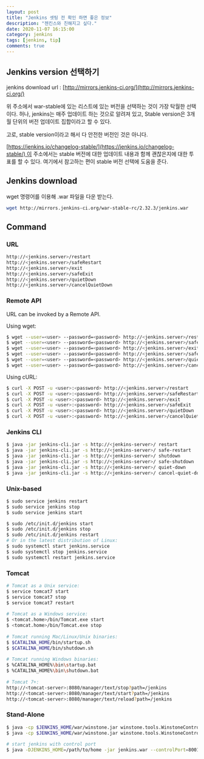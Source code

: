 ```yaml
---
layout: post
title: "Jenkins 셋팅 전 확인 하면 좋은 정보"
description: "젠킨스와 친해지고 싶다."
date: 2020-11-07 16:15:00
category: jenkins
tags: [jenkins, tip]
comments: true
---
```


## Jenkins version 선택하기

jenkins download url : [http://mirrors.jenkins-ci.org/](http://mirrors.jenkins-ci.org/)

위 주소에서 war-stable에 있는 리스트에 있는 버전을 선택하는 것이 가장 탁월한 선택이다. 허나, jenkins는 매주 업데이트 하는 것으로 알려져 있고, Stable version은 3개월 단위의 버전 업데이트 집합이라고 할 수 있다.

고로, stable version이라고 해서 다 안전한 버전인 것은 아니다.

[https://jenkins.io/changelog-stable/](https://jenkins.io/changelog-stable/) 이 주소에서는 stable 버전에 대한 업데이트 내용과 함께 괜찮은지에 대한 투표를 할 수 있다. 여기에서 참고하는 편이 stable 버전 선택에 도움을 준다.

## Jenkins download

wget 명령어를 이용해 .war 파일을 다운 받는다.

```bash
wget http://mirrors.jenkins-ci.org/war-stable-rc/2.32.3/jenkins.war
```

## **Command**

### **URL**

```bash
http://<jenkins.server>/restart
http://<jenkins.server>/safeRestart
http://<jenkins.server>/exit
http://<jenkins.server>/safeExit
http://<jenkins.server>/quietDown
http://<jenkins.server>/cancelQuietDown
```

### **Remote API**

URL can be invoked by a Remote API.

Using wget:

```bash
$ wget --user=<user> --password=<password> http://<jenkins.server>/restart
$ wget --user=<user> --password=<password> http://<jenkins.server>/safeRestart
$ wget --user=<user> --password=<password> http://<jenkins.server>/exit
$ wget --user=<user> --password=<password> http://<jenkins.server>/safeExit
$ wget --user=<user> --password=<password> http://<jenkins.server>/quietDown
$ wget --user=<user> --password=<password> http://<jenkins.server>/cancelQuietDown
```

Using cURL:

```bash
$ curl -X POST -u <user>:<password> http://<jenkins.server>/restart
$ curl -X POST -u <user>:<password> http://<jenkins.server>/safeRestart
$ curl -X POST -u <user>:<password> http://<jenkins.server>/exit
$ curl -X POST -u <user>:<password> http://<jenkins.server>/safeExit
$ curl -X POST -u <user>:<password> http://<jenkins.server>/quietDown
$ curl -X POST -u <user>:<password> http://<jenkins.server>/cancelQuietDown
```

### **Jenkins CLI**

```bash
$ java -jar jenkins-cli.jar -s http://<jenkins-server>/ restart
$ java -jar jenkins-cli.jar -s http://<jenkins-server>/ safe-restart
$ java -jar jenkins-cli.jar -s http://<jenkins-server>/ shutdown
$ java -jar jenkins-cli.jar -s http://<jenkins-server>/ safe-shutdown
$ java -jar jenkins-cli.jar -s http://<jenkins-server>/ quiet-down
$ java -jar jenkins-cli.jar -s http://<jenkins-server>/ cancel-quiet-down
```

### **Unix-based**

```bash
$ sudo service jenkins restart
$ sudo service jenkins stop
$ sudo service jenkins start
```

```bash
$ sudo /etc/init.d/jenkins start
$ sudo /etc/init.d/jenkins stop
$ sudo /etc/init.d/jenkins restart
# Or in the latest distribution of Linux:
$ sudo systemctl start jenkins.service
$ sudo systemctl stop jenkins.service
$ sudo systemctl restart jenkins.service
```

### **Tomcat**

```bash
# Tomcat as a Unix service:
$ service tomcat7 start
$ service tomcat7 stop
$ service tomcat7 restart
  
# Tomcat as a Windows service:
$ <tomcat.home>/bin/Tomcat.exe start
$ <tomcat.home>/bin/Tomcat.exe stop
  
# Tomcat running Mac/Linux/Unix binaries:
$ $CATALINA_HOME/bin/startup.sh
$ $CATALINA_HOME/bin/shutdown.sh
  
# Tomcat running Windows binaries:
$ %CATALINA_HOME%\bin\startup.bat
$ %CATALINA_HOME%\bin\shutdown.bat
  
# Tomcat 7+:
http://<tomcat-server>:8080/manager/text/stop?path=/jenkins
http://<tomcat-server>:8080/manager/text/start?path=/jenkins
http://<tomcat-server>:8080/manager/text/reload?path=/jenkins
```

### **Stand-Alone**

```bash
$ java -cp $JENKINS_HOME/war/winstone.jar winstone.tools.WinstoneControl reload: --host=localhost --port=8001
$ java -cp $JENKINS_HOME/war/winstone.jar winstone.tools.WinstoneControl shutdown: --host=localhost --port=8001
  
# start jenkins with control port
$ java -DJENKINS_HOME=/path/to/home -jar jenkins.war --controlPort=8001
```
  
